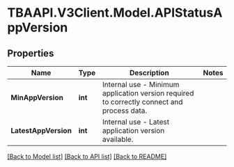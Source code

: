 # TBAAPI.V3Client.Model.APIStatusAppVersion
## Properties

Name | Type | Description | Notes
------------ | ------------- | ------------- | -------------
**MinAppVersion** | **int** | Internal use - Minimum application version required to correctly connect and process data. | 
**LatestAppVersion** | **int** | Internal use - Latest application version available. | 

[[Back to Model list]](../README.md#documentation-for-models) [[Back to API list]](../README.md#documentation-for-api-endpoints) [[Back to README]](../README.md)

